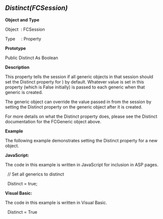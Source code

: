 _Distinct(FCSession)_
---------------------

**Object and Type**

Object  : FCSession

Type     : Property

**Prototype**

Public Distinct  As Boolean

**Description**

This property tells the session if all generic objects in that session should set the Distinct property for ) by default. Whatever value is set in this property (which is False initially) is passed to each generic when that generic is created.

The generic object can override the value passed in from the session by setting the Distinct  property on the generic object after it is created.

For more details on what the Distinct  property does, please see the Distinct  documentation for the FCGeneric object above.

**Example**

The following example demonstrates setting the Distinct  property for a new object.

**JavaScript:**

The code in this example is written in JavaScript for inclusion in ASP pages.

  // Set all generics to distinct

  Distinct  = true;

**Visual Basic:**

The code in this example is written in Visual Basic.

  Distinct  = True
